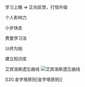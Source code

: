 学习上瘾  => 正向反馈，打怪升级

个人影响力

小步快走

费曼学习法

以终为始

建立知识库

艾宾浩斯遗忘曲线
![艾宾浩斯遗忘曲线](https://gimg2.baidu.com/image_search/src=http%3A%2F%2Fs6.sinaimg.cn%2Fmw690%2F004mjgb4gy6HqxSIU3Xb5%26690&refer=http%3A%2F%2Fs6.sinaimg.cn&app=2002&size=f9999,10000&q=a80&n=0&g=0n&fmt=jpeg?sec=1636511636&t=7235fe3abd76eddb40f6705b578af9a4)

[[20.金字塔原则|金字塔原则]]

